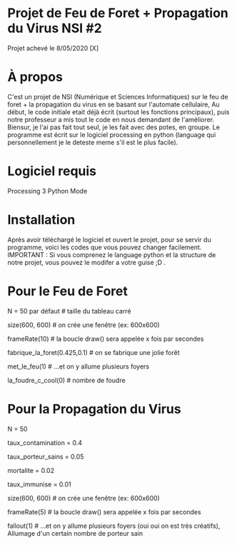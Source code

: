 # Projet de Feu de Foret + Propagation du Virus NSI #2

Projet achevé le 8/05/2020 [X]

# À propos

C'est un projet de NSI (Numérique et Sciences Informatiques) sur le feu de foret + la propagation du virus en se basant sur l'automate cellulaire, Au début, le code initiale etait déjà écrit (surtout les fonctions principaux), puis notre professeur a mis tout le code en nous demandant de l'améliorer. Biensur, je l'ai pas fait tout seul, je les fait avec des potes, en groupe. Le programme est écrit sur le logiciel processing en python (language qui personnellement je le deteste meme s'il est le plus facile).

# Logiciel requis

Processing 3 Python Mode

# Installation

Après avoir téléchargé le logiciel et ouvert le projet, pour se servir du programme, voici les codes que vous pouvez changer facilement.
IMPORTANT : Si vous comprenez le language python et la structure de notre projet, vous pouvez le modifer a votre guise ;D .

# Pour le Feu de Foret

N      = 50 par défaut   # taille du tableau carré

size(600, 600)   # on crée une fenêtre (ex: 600x600)

frameRate(10)    # la boucle draw() sera appelée x fois par secondes

fabrique_la_foret(0.425,0.1) # on se fabrique une jolie forêt

met_le_feu(1)    # ...et on y allume plusieurs foyers

la_foudre_c_cool(0) # nombre de foudre

# Pour la Propagation du Virus

N      = 50

taux_contamination = 0.4

taux_porteur_sains = 0.05

mortalite = 0.02

taux_immunise = 0.01

size(600, 600)   # on crée une fenêtre (ex: 600x600)

frameRate(5)    # la boucle draw() sera appelée x fois par secondes

fallout(1)    # ...et on y allume plusieurs foyers (oui oui on est très créatifs), Allumage d'un certain nombre de porteur sain
